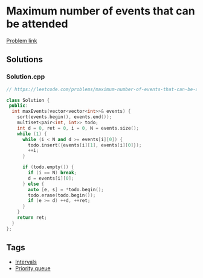 # Maximum number of events that can be attended

[Problem link](https://leetcode.com/problems/maximum-number-of-events-that-can-be-attended)

## Solutions


### Solution.cpp
```cpp
// https://leetcode.com/problems/maximum-number-of-events-that-can-be-attended

class Solution {
 public:
  int maxEvents(vector<vector<int>>& events) {
    sort(events.begin(), events.end());
    multiset<pair<int, int>> todo;
    int d = 0, ret = 0, i = 0, N = events.size();
    while (1) {
      while (i < N and d >= events[i][0]) {
        todo.insert({events[i][1], events[i][0]});
        ++i;
      }

      if (todo.empty()) {
        if (i == N) break;
        d = events[i][0];
      } else {
        auto [e, s] = *todo.begin();
        todo.erase(todo.begin());
        if (e >= d) ++d, ++ret;
      }
    }
    return ret;
  }
};
```
## Tags

* [Intervals](/Collections/intervals.md#intervals)
* [Priority queue](/Collections/priority-queue.md#priority-queue)

